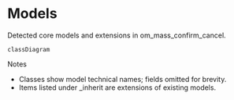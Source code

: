 # Models

Detected core models and extensions in om_mass_confirm_cancel.

```mermaid
classDiagram
```

Notes
- Classes show model technical names; fields omitted for brevity.
- Items listed under _inherit are extensions of existing models.
